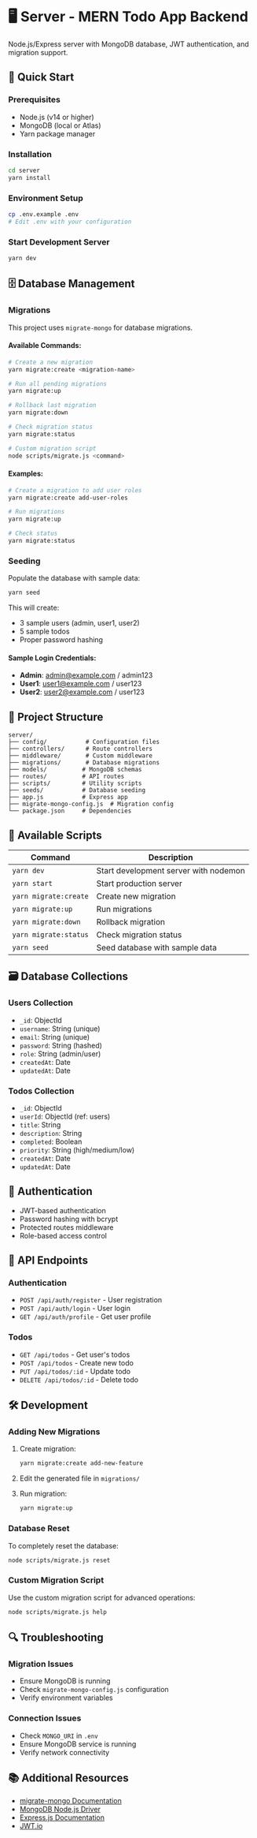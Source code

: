 # 🖥️ Server - MERN Todo App Backend

Node.js/Express server with MongoDB database, JWT authentication, and migration support.

## 🚀 Quick Start

### Prerequisites

- Node.js (v14 or higher)
- MongoDB (local or Atlas)
- Yarn package manager

### Installation

```bash
cd server
yarn install
```

### Environment Setup

```bash
cp .env.example .env
# Edit .env with your configuration
```

### Start Development Server

```bash
yarn dev
```

## 🗄️ Database Management

### Migrations

This project uses `migrate-mongo` for database migrations.

#### Available Commands:

```bash
# Create a new migration
yarn migrate:create <migration-name>

# Run all pending migrations
yarn migrate:up

# Rollback last migration
yarn migrate:down

# Check migration status
yarn migrate:status

# Custom migration script
node scripts/migrate.js <command>
```

#### Examples:

```bash
# Create a migration to add user roles
yarn migrate:create add-user-roles

# Run migrations
yarn migrate:up

# Check status
yarn migrate:status
```

### Seeding

Populate the database with sample data:

```bash
yarn seed
```

This will create:

- 3 sample users (admin, user1, user2)
- 5 sample todos
- Proper password hashing

#### Sample Login Credentials:

- **Admin**: admin@example.com / admin123
- **User1**: user1@example.com / user123
- **User2**: user2@example.com / user123

## 📁 Project Structure

```
server/
├── config/           # Configuration files
├── controllers/      # Route controllers
├── middleware/       # Custom middleware
├── migrations/       # Database migrations
├── models/          # MongoDB schemas
├── routes/          # API routes
├── scripts/         # Utility scripts
├── seeds/           # Database seeding
├── app.js           # Express app
├── migrate-mongo-config.js  # Migration config
└── package.json     # Dependencies
```

## 🔧 Available Scripts

| Command               | Description                           |
| --------------------- | ------------------------------------- |
| `yarn dev`            | Start development server with nodemon |
| `yarn start`          | Start production server               |
| `yarn migrate:create` | Create new migration                  |
| `yarn migrate:up`     | Run migrations                        |
| `yarn migrate:down`   | Rollback migration                    |
| `yarn migrate:status` | Check migration status                |
| `yarn seed`           | Seed database with sample data        |

## 🗃️ Database Collections

### Users Collection

- `_id`: ObjectId
- `username`: String (unique)
- `email`: String (unique)
- `password`: String (hashed)
- `role`: String (admin/user)
- `createdAt`: Date
- `updatedAt`: Date

### Todos Collection

- `_id`: ObjectId
- `userId`: ObjectId (ref: users)
- `title`: String
- `description`: String
- `completed`: Boolean
- `priority`: String (high/medium/low)
- `createdAt`: Date
- `updatedAt`: Date

## 🔐 Authentication

- JWT-based authentication
- Password hashing with bcrypt
- Protected routes middleware
- Role-based access control

## 📡 API Endpoints

### Authentication

- `POST /api/auth/register` - User registration
- `POST /api/auth/login` - User login
- `GET /api/auth/profile` - Get user profile

### Todos

- `GET /api/todos` - Get user's todos
- `POST /api/todos` - Create new todo
- `PUT /api/todos/:id` - Update todo
- `DELETE /api/todos/:id` - Delete todo

## 🛠️ Development

### Adding New Migrations

1. Create migration:

   ```bash
   yarn migrate:create add-new-feature
   ```

2. Edit the generated file in `migrations/`

3. Run migration:
   ```bash
   yarn migrate:up
   ```

### Database Reset

To completely reset the database:

```bash
node scripts/migrate.js reset
```

### Custom Migration Script

Use the custom migration script for advanced operations:

```bash
node scripts/migrate.js help
```

## 🔍 Troubleshooting

### Migration Issues

- Ensure MongoDB is running
- Check `migrate-mongo-config.js` configuration
- Verify environment variables

### Connection Issues

- Check `MONGO_URI` in `.env`
- Ensure MongoDB service is running
- Verify network connectivity

## 📚 Additional Resources

- [migrate-mongo Documentation](https://github.com/seppevs/migrate-mongo)
- [MongoDB Node.js Driver](https://docs.mongodb.com/drivers/node/)
- [Express.js Documentation](https://expressjs.com/)
- [JWT.io](https://jwt.io/)
